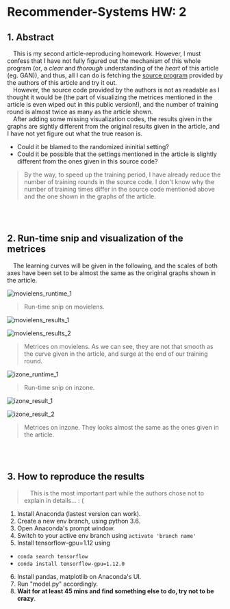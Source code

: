 # Recommender-Systems HW: 2

## 1. Abstract

&#8195;This is my second article-reproducing homework. However, I must confess that I have not fully figured out the mechanism of this whole program (or, a *clear* and *thorough* understanding of the *heart* of this article (eg. GAN)), and thus, all I can do is fetching the [source program](https://github.com/changfengsun/LARA) provided by the authors of this article and try it out. <br/>
&#8195;However, the source code provided by the authors is not as readable as I thought it would be (the part of visualizing the metrices mentioned in the article is even wiped out in this public version!), and the number of training round is almost twice as many as the article shown. <br/>
&#8195;After adding some missing visualization codes, the results given in the graphs are sightly different from the original results given in the article, and I have not yet figure out what the true reason is. <br/>
+ Could it be blamed to the randomized ininitial setting?
+ Could it be possible that the settings mentioned in the article is slightly different from the ones given in this source code?

> By the way, to speed up the training period, I have already reduce the number of training rounds in the source code. I don't know why the number of training times differ in the source code mentioned above and the one shown in the graphs of the article.

<br/>
<br/>

## 2. Run-time snip and visualization of the metrices

&#8195;The learning curves will be given in the following, and the scales of both axes have been set to be almost the same as the original graphs shown in the article.<br/>

![movielens_runtime_1](https://user-images.githubusercontent.com/82326445/116053946-c6375480-a6ad-11eb-8c6b-382fb6048ea4.png)

> Run-time snip on movielens.

![movielens_results_1](https://user-images.githubusercontent.com/82326445/116054027-da7b5180-a6ad-11eb-9d28-2fcf43f510b7.png)

![movielens_results_2](https://user-images.githubusercontent.com/82326445/116054044-df400580-a6ad-11eb-8699-4b8d7df3d10c.png)

> Metrices on movielens. As we can see, they are not that smooth as the curve given in the article, and surge at the end of our training round.

![izone_runtime_1](https://user-images.githubusercontent.com/82326445/116054106-ee26b800-a6ad-11eb-9926-41a46ef27151.png)

> Run-time snip on inzone.

![izone_result_1](https://user-images.githubusercontent.com/82326445/116054227-0c8cb380-a6ae-11eb-98f5-f8e9b89b32e0.png)

![izone_result_2](https://user-images.githubusercontent.com/82326445/116054249-0eef0d80-a6ae-11eb-8bc5-d38a439e16ac.png)

> Metrices on inzone. They looks almost the same as the ones given in the article.

<br/>
<br/>

## 3. How to reproduce the results

> &#8195;This is the most important part while the authors chose not to explain in details... : (

1. Install Anaconda (lastest version can work).
2. Create a new env branch, using python 3.6.
3. Open Anaconda's prompt window.
4. Switch to your active env branch using `activate 'branch name'`
5. Install tensorflow-gpu=1.12 using
  + `conda search tensorflow`
  + `conda install tensorflow-gpu=1.12.0`
6. Install pandas, matplotlib on Anaconda's UI.
7. Run "model.py" accordingly.
8. **Wait for at least 45 mins and find something else to do, try not to be crazy**.

